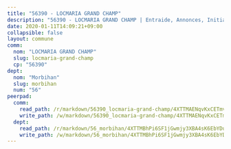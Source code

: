 ```yaml
---
title: "56390 - LOCMARIA GRAND CHAMP"
description: "56390 - LOCMARIA GRAND CHAMP | Entraide, Annonces, Initiatives"
date: 2020-01-11T14:09:21+09:00
collapsible: false
layout: commune
comm:
  nom: "LOCMARIA GRAND CHAMP"
  slug: locmaria-grand-champ
  cp: "56390"
dept:
  nom: "Morbihan"
  slug: morbihan
  num: "56"
peerpad:
  comm:
    read_path: /r/markdown/56390_locmaria-grand-champ/4XTTMAENqvKxCETmvvHzRgHKdfCbTWugnuVWBRNj6E2aEbNmV
    write_path: /w/markdown/56390_locmaria-grand-champ/4XTTMAENqvKxCETmvvHzRgHKdfCbTWugnuVWBRNj6E2aEbNmV-K3TgUWnD4LvVbZJjoyHiRyEgEKNXcwDJPxgwJJZu46vPo4ppkR8nvGGXyhunJ6z8TADRxxriSCcirLcA5C95wLvKYD515UnbDEW6bjXycVrJD916aC9ztks7MXzxfxAqbMHFNwDH
  dept:
    read_path: /r/markdown/56_morbihan/4XTTMBhPi6SF1jGwmjy3XBA4sK6EbYDun44EYwF3irZ7aBa5U
    write_path: /w/markdown/56_morbihan/4XTTMBhPi6SF1jGwmjy3XBA4sK6EbYDun44EYwF3irZ7aBa5U-K3TgV3HyhWtqSpmJ2GGLPRtHigVTcxkFRVLMX5R66UyRAN55PNUQgmTNwaDuJmWps9EVWQzncDySYbA7Pg7qEdRXsayrZysPHK4HeKM3FG1U8vQvyUvaDoFo4L4Z8coFC71q4zES
---
```


